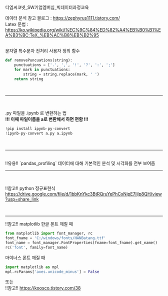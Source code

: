 디엠씨코넷_SW기업멤버십_빅데이터과정교육

데이터 분석 참고 블로그 : https://zephyrus1111.tistory.com/
<br>Latex 문법 : https://ko.wikipedia.org/wiki/%EC%9C%84%ED%82%A4%EB%B0%B1%EA%B3%BC:TeX_%EB%AC%B8%EB%B2%95

<br>
문자열 특수문자 전처리 사용자 정의 함수
<br>

```python
def removePuncuations(string):
    punctuations = ['.', ',', '!', '?', ':', ';']
    for mark in punctuations:
        string = string.replace(mark, ' ')
    return string
```
<br>

--------------------------------------------------------------------------------------------------------------
<br>

.py 파일을 .ipynb 로 변환하는 법<br>
**!!! 이때 파일이름을 a로 변환해서 하면 편함 !!!**
<br>
```python
!pip install ipynb-py-convert
!ipynb-py-convert a.py a.ipynb
```

<br>

--------------------------------------------------------------------------------------------------------------


<br>
!!유용!!
`pandas_profiling`
데이터에 대해 기본적인 분석 및 시각화를 전부 보여줌

<br>

--------------------------------------------------------------------------------------------------------------

<br>

!!참고!!
python 정규표현식
https://drive.google.com/file/d/1bbKnYkc3BtRQruYePhCxNipE7Ijlp8QH/view?usp=share_link


<br>

--------------------------------------------------------------------------------------------------------------

!!참고!!
matplotlib 한글 폰트 깨질 때
```python
from matplotlib import font_manager, rc
font_fname = 'C:/windows/fonts/HANBatang.ttf'
font_name = font_manager.FontProperties(fname=font_fname).get_name()
rc('font', family=font_name)
```
마이너스 폰트 깨질 때
```python
import matplotlib as mpl
mpl.rcParams['axes.unicode_minus'] = False
```

또는<br>
!!참고!!
https://koosco.tistory.com/38<br>
